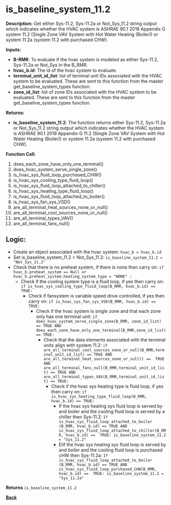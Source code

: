 # is_baseline_system_11.2  

**Description:** Get either Sys-11.2, Sys-11.2a or Not_Sys_11.2 string output which indicates whether the HVAC system is ASHRAE 90.1 2019 Appendix G system 11.2 (Single Zone VAV System with Hot Water Heating (Boiler)) or system 11.2a (system 11.2 with purchased CHW).  

**Inputs:**  
- **B-RMR**: To evaluate if the hvac system is modeled as either Sys-11.2, Sys-11.2a or Not_Sys in the B_RMR.   
- **hvac_b.id**: The id of the hvac system to evaluate.  
- **terminal_unit_id_list**: list of terminal unit IDs associated with the HVAC system to be evaluated. These are sent to this function from the master get_baseline_system_types function.
- **zone_id_list**: list of zone IDs associated with the HVAC system to be evaluated. These are sent to this function from the master get_baseline_system_types function.

**Returns:**  
- **is_baseline_system_11.2**: The function returns either Sys-11.2, Sys-11.2a or Not_Sys_11.2 string output which indicates whether the HVAC system is ASHRAE 90.1 2019 Appendix G 11.2 (Single Zone VAV System with Hot Water Heating (Boiler)) or system 11.2a (system 11.2 with purchased CHW).     
 
**Function Call:** 
1. does_each_zone_have_only_one_terminal()    
2. does_hvac_system_serve_single_zone()  
3. is_hvac_sys_fluid_loop_purchased_CHW()
4. is_hvac_sys_cooling_type_fluid_loop()
5. is_hvac_sys_fluid_loop_attached_to_chiller()
6. is_hvac_sys_heating_type_fluid_loop()
7. is_hvac_sys_fluid_loop_attached_to_boiler()
8. is_hvac_sys_fan_sys_VSD()  
9. are_all_terminal_heat_sources_none_or_null()  
10. are_all_terminal_cool_sources_none_or_null() 
11. are_all_terminal_types_VAV()  
12. are_all_terminal_fans_null()  
 
## Logic:    
- Create an object associated with the hvac system: `hvac_b = hvac_b.id`  
- Set is_baseline_system_11.2 = Not_Sys_11.2: `is_baseline_system_11.2 = "Not_Sys_11.2"`    
- Check that there is no preheat system, if there is none then carry on: `if hvac_b.preheat_system == Null or hvac_b.preheat_system.heating_system_type = "NONE" :`   
    - Check if the cooling system type is a fluid loop, if yes then carry on: `if is_hvac_sys_cooling_type_fluid_loop(B_RMR, hvac_b.id) == TRUE:`  
        - Check if fansystem is variable speed drive controlled, if yes then carry on: `if is_hvac_sys_fan_sys_VSD(B_RMR, hvac_b.id) == TRUE:`  
            - Check if the hvac system is single zone and that each zone only has one terminal unit: `if does_hvac_system_serve_single_zone(B_RMR, zone_id_list) == TRUE AND does_each_zone_have_only_one_terminal(B_RMR,zone_id_list) == TRUE:`     
                - Check that the data elements associated with the terminal units align with system 11.2: `if are_all_terminal_cool_sources_none_or_null(B_RMR,terminal_unit_id_list) == TRUE AND are_all_terminal_heat_sources_none_or_null() ==  TRUE AND are_all_terminal_fans_null(B_RMR,terminal_unit_id_list) == TRUE AND are_all_terminal_types_VAV(B_RMR,terminal_unit_id_list) == TRUE:`         
                     - Check if the hvac sys heating type is fluid loop, if yes then carry on: `if is_hvac_sys_heating_type_fluid_loop(B_RMR, hvac_b.id) == TRUE:`      
                        - If the hvac sys heating sys fluid loop is served by and boiler and the cooling fluid loop is served by a chiller then Sys-11.2: `If is_hvac_sys_fluid_loop_attached_to_boiler (B_RMR, hvac_b.id) == TRUE AND is_hvac_sys_fluid_loop_attached_to_chiller(B_RMR, hvac_b.id) ==  TRUE: is_baseline_system_11.2 = "Sys_11.2"`  
                        - Elif the hvac sys heating sys fluid loop is served by and boiler and the cooling fluid loop is purchased cHW then Sys-11.2a: `If is_hvac_sys_fluid_loop_attached_to_boiler (B_RMR, hvac_b.id) == TRUE AND is_hvac_sys_fluid_loop_purchased_CHW(B_RMR, hvac_b.id) ==  TRUE: is_baseline_system_11.2 = "Sys_11.2a"`  

         
**Returns** `is_baseline_system_11.2`  



**[Back](../../_toc.md)**